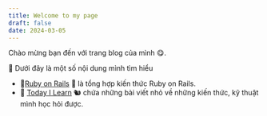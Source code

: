 ```yaml
---
title: Welcome to my page
draft: false
date: 2024-03-05
---
```


Chào mừng bạn đến với trang blog của mình 😋.

🚩 Dưới đây là một số nội dung mình tìm hiểu
- 💎[Ruby on Rails](ror) 🦒 là tổng hợp kiến thức Ruby on Rails.
- 🌾 [Today I Learn](til) 🐿 chứa những bài viết nhỏ về những kiến thức, kỹ thuật mình học hỏi được.